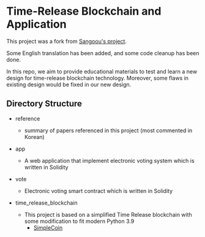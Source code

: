 # Time-Release Blockchain and Application
This project was a fork from [Sangoou's project](https://github.com/Sangoou/BlockchainEVote).

Some English translation has been added, and some code cleanup has been done.

In this repo, we aim to provide educational materials to test and learn a new design for time-release blockchain technology.
Moreover, some flaws in existing design would be fixed in our new design.

## Directory Structure

* reference
    - summary of papers referenced in this project (most commented in Korean)

* app
    - A web application that implement electronic voting system which is written in Solidity

* vote
    - Electronic voting smart contract which is written in Solidity

* time_release_blockchain
  
  - This project is based on a simplified Time Release blockchain with some modification to fit modern Python 3.9
    - [SimpleCoin](https://github.com/cosme12/SimpleCoin) 

